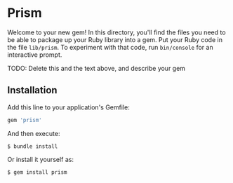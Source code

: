 # Prism

Welcome to your new gem! In this directory, you'll find the files you need to be able to package up your Ruby library into a gem. Put your Ruby code in the file `lib/prism`. To experiment with that code, run `bin/console` for an interactive prompt.

TODO: Delete this and the text above, and describe your gem

## Installation

Add this line to your application's Gemfile:

```ruby
gem 'prism'
```

And then execute:

    $ bundle install

Or install it yourself as:

    $ gem install prism
